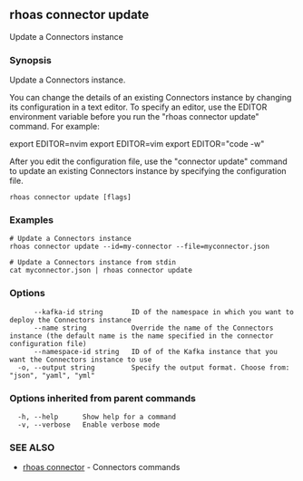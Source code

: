## rhoas connector update

Update a Connectors instance

### Synopsis

Update a Connectors instance.

You can change the details of an existing Connectors instance by changing its configuration in a text editor. To specify an editor, use the EDITOR environment variable before you run the "rhoas connector update" command. For example:

export EDITOR=nvim
export EDITOR=vim
export EDITOR="code -w"

After you edit the configuration file, use the "connector update" command to update an existing Connectors instance by specifying the configuration file.


```
rhoas connector update [flags]
```

### Examples

```
# Update a Connectors instance
rhoas connector update --id=my-connector --file=myconnector.json

# Update a Connectors instance from stdin
cat myconnector.json | rhoas connector update

```

### Options

```
      --kafka-id string       ID of the namespace in which you want to deploy the Connectors instance
      --name string           Override the name of the Connectors instance (the default name is the name specified in the connector configuration file)
      --namespace-id string   ID of of the Kafka instance that you want the Connectors instance to use
  -o, --output string         Specify the output format. Choose from: "json", "yaml", "yml"
```

### Options inherited from parent commands

```
  -h, --help      Show help for a command
  -v, --verbose   Enable verbose mode
```

### SEE ALSO

* [rhoas connector](rhoas_connector.md)	 - Connectors commands


